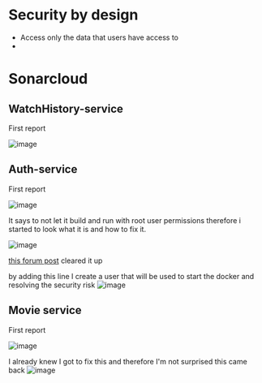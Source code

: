 # Security by design

- Access only the data that users have access to
- 




# Sonarcloud



## WatchHistory-service
First report

![image](https://github.com/Portfolio-Advanced-software/.github/assets/73555911/e3ca7930-e4fe-4d68-a19e-7e7b1f37a9a1)



## Auth-service
First report

![image](https://github.com/Portfolio-Advanced-software/.github/assets/73555911/7d7f96fd-d8d0-4986-be3d-42defa5a850d)

It says to not let it build and run with root user permissions therefore i started to look what it is and how to fix it.

![image](https://github.com/Portfolio-Advanced-software/.github/assets/73555911/bdcd7628-df16-4023-bd95-bc4e2987c0f4)

[this forum post](https://stackoverflow.com/questions/68155641/should-i-run-things-inside-a-docker-container-as-non-root-for-safety) cleared it up

by adding this line I create a user that will be used to start the docker and resolving the security risk
![image](https://github.com/Portfolio-Advanced-software/.github/assets/73555911/4aa4bb11-cbc4-4806-84d3-ddda1643074d)



## Movie service
First report

![image](https://github.com/Portfolio-Advanced-software/.github/assets/73555911/79626c00-14d9-4bc2-a44b-705a0e164cbc)


I already knew I got to fix this and therefore I'm not surprised this came back
![image](https://github.com/Portfolio-Advanced-software/.github/assets/73555911/21128cea-5f5d-4c55-8ed9-d3a3b0400757)

